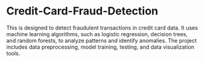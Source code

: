 # Credit-Card-Fraud-Detection
This is designed to detect fraudulent transactions in credit card data. It uses machine learning algorithms, such as logistic regression, decision trees, and random forests, to analyze patterns and identify anomalies. The project includes data preprocessing, model training, testing, and data visualization tools.
